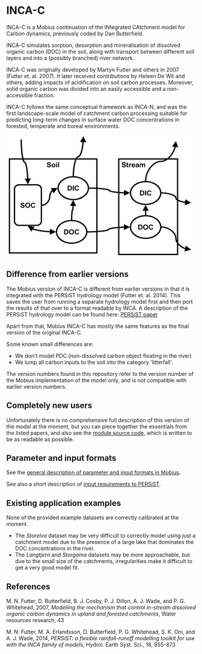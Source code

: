# INCA-C

INCA-C is a Mobius continuation of the INtegrated CAtchment model for Carbon dynamics, previously coded by Dan Butterfield.

INCA-C simulates sorption, desorption and mineralisation of dissolved organic carbon (DOC) in the soil, along with transport between different soil layers and into a (possibly branched) river network.

INCA-C was originally developed by Martyn Futter and others in 2007 (Futter et. al. 2007). It later received contributions by Heleen De Wit and others, adding impacts of acidification on soil carbon processes. Moreover, solid organic carbon was divided into an easily accessible and a non-accessible fraction.

INCA-C follows the same conceptual framework as INCA-N, and was the first landscape-scale model of catchment carbon processing suitable for predicting long-term changes in surface water DOC concentrations in forested, temperate and boreal environments.

![alt text](../../Documentation/img/incac.png "Illustration of paths taken by carbon in INCA-C (Futter et. al. 2007)")


## Difference from earlier versions

The Mobius version of INCA-C is different from earlier versions in that it is integrated with the PERSiST hydrology model (Futter et. al. 2014). This saves the user from running a separate hydrology model first and then port the results of that over to a format readable by INCA. A description of the PERSiST hydrology model can be found here: [PERSiST paper](https://pdfs.semanticscholar.org/2e46/db20c4f6dfa1bcdb45f071ce784cc5a6a873.pdf)


Apart from that, Mobius INCA-C has mostly the same features as the final version of the original INCA-C.

Some known small differences are:
- We don't model PDC (non-dissolved carbon object floating in the river)
- We lump all carbon inputs to the soil into the category 'litterfall'.

The version numbers found in this repository refer to the version number of the Mobius implementation of the model only, and is not compatible with earlier version numbers.

## Completely new users

Unfortunately there is no comprehensive full description of this version of the model at the moment, but you can piece together the essentials from the listed papers, and also see the [module source code](https://github.com/NIVANorge/Mobius/blob/master/Modules/INCA-C.h), which is written to be as readable as possible.


## Parameter and input formats

See the [general description of parameter and input formats in Mobius](https://github.com/NIVANorge/Mobius/blob/master/Documentation/file_format_documentation.pdf).

See also a short description of [input requirements to PERSiST](https://github.com/NIVANorge/Mobius/tree/master/Documentation/ModelInputRequirements).

## Existing application examples

None of the provided example datasets are correctly calibrated at the moment.
- The *Storelva* dataset may be very difficult to correctly model using just a catchment model due to the presence of a large lake that dominates the DOC concentrations in the river.
- The *Langtjern* and *Storgama* datasets may be more approachable, but due to the small size of the catchments, irregularities make it difficult to get a very good model fit.

## References

M. N. Futter, D. Butterfield, B. J. Cosby, P. J. Dillon, A. J. Wade, and P. G. Whitehead, 2007, *Modelling the mechanism that control in-stream dissolved organic carbon dynamics in upland and forested catchments*, Water resources research, 43

M. N. Futter, M. A. Erlandsson, D. Butterfield, P. G. Whitehead, S. K. Oni, and A. J. Wade, 2014, *PERSiST: a flexible rainfall-runoff modelling toolkit for use with the INCA family of models*, Hydrol. Earth Syst. Sci., 18, 855-873
